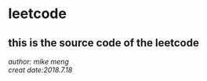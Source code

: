 # leetcode
this is the source code of the leetcode
---
*author: mike meng*\
*creat date:2018.7.18*

